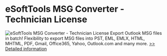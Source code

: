 # eSoftTools MSG Converter - Technician License
![eSoftTools MSG Converter - Technician License](https://mycommerce.akamaized.net/api/pimages/P301010206/BIG/301010206.PNG)
Export Outlook MSG files in batch! Flexibility to export MSG files into PST, EML, EMLX, HTML, MHTML, PDF, Gmail, Office365, Yahoo, Outlook.com and many more.
[>> Detailed information](https://secure.shareit.com/shareit/product.html?productid=301010206&affiliateid=200057808)